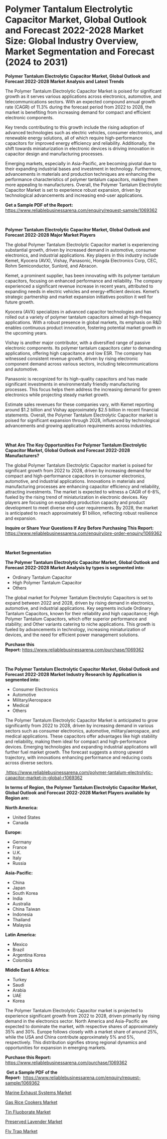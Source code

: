 <p><h1>Polymer Tantalum Electrolytic Capacitor Market, Global Outlook and Forecast 2022-2028 Market Size: Global Industry Overview, Market Segmentation and Forecast (2024 to 2031)</h1></p><p><strong>Polymer Tantalum Electrolytic Capacitor Market, Global Outlook and Forecast 2022-2028 Market Analysis and Latest Trends</strong></p>
<p><p>The Polymer Tantalum Electrolytic Capacitor Market is poised for significant growth as it serves various applications across electronics, automotive, and telecommunications sectors. With an expected compound annual growth rate (CAGR) of 11.3% during the forecast period from 2022 to 2028, the market is benefiting from increasing demand for compact and efficient electronic components. </p><p>Key trends contributing to this growth include the rising adoption of advanced technologies such as electric vehicles, consumer electronics, and renewable energy solutions, all of which require high-performance capacitors for improved energy efficiency and reliability. Additionally, the shift towards miniaturization in electronic devices is driving innovation in capacitor design and manufacturing processes. </p><p>Emerging markets, especially in Asia-Pacific, are becoming pivotal due to their expanding industrial bases and investment in technology. Furthermore, advancements in materials and production techniques are enhancing the performance characteristics of polymer tantalum capacitors, making them more appealing to manufacturers. Overall, the Polymer Tantalum Electrolytic Capacitor Market is set to experience robust expansion, driven by technological advancements and increasing end-user applications.</p></p>
<p><strong>Get a Sample PDF of the Report:&nbsp;</strong> <a href="https://www.reliablebusinessarena.com/enquiry/request-sample/1069362">https://www.reliablebusinessarena.com/enquiry/request-sample/1069362</a></p>
<p>&nbsp;</p>
<p><strong>Polymer Tantalum Electrolytic Capacitor Market, Global Outlook and Forecast 2022-2028 Major Market Players</strong></p>
<p><p>The global Polymer Tantalum Electrolytic Capacitor market is experiencing substantial growth, driven by increased demand in automotive, consumer electronics, and industrial applications. Key players in this industry include Kemet, Kyocera (AVX), Vishay, Panasonic, Hongda Electronics Corp, CEC, Rohm Semiconductor, Sunlord, and Abracon.</p><p>Kemet, a prominent supplier, has been innovating with its polymer tantalum capacitors, focusing on enhanced performance and reliability. The company experienced a significant revenue increase in recent years, attributed to expanding needs in electric vehicles and energy-efficient devices. Kemet’s strategic partnership and market expansion initiatives position it well for future growth.</p><p>Kyocera (AVX) specializes in advanced capacitor technologies and has rolled out a variety of polymer tantalum capacitors aimed at high-frequency applications. With a robust presence in global markets, its emphasis on R&D enables continuous product innovation, fostering potential market growth in the upcoming years.</p><p>Vishay is another major contributor, with a diversified range of passive electronic components. Its polymer tantalum capacitors cater to demanding applications, offering high capacitance and low ESR. The company has witnessed consistent revenue growth, driven by rising electronic component demand across various sectors, including telecommunications and automotive.</p><p>Panasonic is recognized for its high-quality capacitors and has made significant investments in environmentally friendly manufacturing processes. This focus helps them address the increasing demand for green electronics while projecting steady market growth.</p><p>Estimate sales revenues for these companies vary, with Kemet reporting around $1.2 billion and Vishay approximately $2.5 billion in recent financial statements. Overall, the Polymer Tantalum Electrolytic Capacitor market is poised for significant expansion through 2028, influenced by technological advancements and growing application requirements across industries.</p></p>
<p>&nbsp;</p>
<p><strong>What Are The Key Opportunities For Polymer Tantalum Electrolytic Capacitor Market, Global Outlook and Forecast 2022-2028 Manufacturers?</strong></p>
<p><p>The global Polymer Tantalum Electrolytic Capacitor market is poised for significant growth from 2022 to 2028, driven by increasing demand for compact and high-performance capacitors in consumer electronics, automotive, and industrial applications. Innovations in materials and manufacturing processes are enhancing capacitor efficiency and reliability, attracting investments. The market is expected to witness a CAGR of 6-8%, fueled by the rising trend of miniaturization in electronic devices. Key players are focusing on expanding production capacity and product development to meet diverse end-user requirements. By 2028, the market is anticipated to reach approximately $1 billion, reflecting robust resilience and expansion.</p></p>
<p><strong>Inquire or Share Your Questions If Any Before Purchasing This Report:</strong> <a href="https://www.reliablebusinessarena.com/enquiry/pre-order-enquiry/1069362">https://www.reliablebusinessarena.com/enquiry/pre-order-enquiry/1069362</a></p>
<p>&nbsp;</p>
<p><strong>Market Segmentation</strong></p>
<p><strong>The Polymer Tantalum Electrolytic Capacitor Market, Global Outlook and Forecast 2022-2028 Market Analysis by types is segmented into:</strong></p>
<p><ul><li>Ordinary Tantalum Capacitor</li><li>High Polymer Tantalum Capacitor</li><li>Others</li></ul></p>
<p><p>The global market for Polymer Tantalum Electrolytic Capacitors is set to expand between 2022 and 2028, driven by rising demand in electronics, automotive, and industrial applications. Key segments include Ordinary Tantalum Capacitors, known for their reliability and high capacitance; High Polymer Tantalum Capacitors, which offer superior performance and stability; and Other variants catering to niche applications. This growth is fueled by advancements in technology, increasing miniaturization of devices, and the need for efficient power management solutions.</p></p>
<p><strong>Purchase this Report:&nbsp;</strong><a href="https://www.reliablebusinessarena.com/purchase/1069362">https://www.reliablebusinessarena.com/purchase/1069362</a></p>
<p>&nbsp;</p>
<p><strong>The Polymer Tantalum Electrolytic Capacitor Market, Global Outlook and Forecast 2022-2028 Market Industry Research by Application is segmented into:</strong></p>
<p><ul><li>Consumer Electronics</li><li>Automotive</li><li>Military/Aerospace</li><li>Medical</li><li>Others</li></ul></p>
<p><p>The Polymer Tantalum Electrolytic Capacitor Market is anticipated to grow significantly from 2022 to 2028, driven by increasing demand in various sectors such as consumer electronics, automotive, military/aerospace, and medical applications. These capacitors offer advantages like high stability and reliability, making them ideal for compact and high-performance devices. Emerging technologies and expanding industrial applications will further fuel market growth. The forecast suggests a strong upward trajectory, with innovations enhancing performance and reducing costs across diverse sectors.</p></p>
<p><a href="https://www.reliablebusinessarena.com/polymer-tantalum-electrolytic-capacitor-market-in-global-r1069362">&nbsp;https://www.reliablebusinessarena.com/polymer-tantalum-electrolytic-capacitor-market-in-global-r1069362</a></p>
<p><strong>In terms of Region, the Polymer Tantalum Electrolytic Capacitor Market, Global Outlook and Forecast 2022-2028 Market Players available by Region are:</strong></p>
<p>
    <p> <strong> North America: </strong>
        <ul>
            <li>United States</li>
            <li>Canada</li>
        </ul>
        </p> 
    <p> <strong> Europe: </strong>
        <ul>
            <li>Germany</li>
            <li>France</li>
            <li>U.K.</li>
            <li>Italy</li>
            <li>Russia</li>
        </ul>
        </p> 
    <p> <strong> Asia-Pacific: </strong>
        <ul>
            <li>China</li>
            <li>Japan</li>
            <li>South Korea</li>
            <li>India</li>
            <li>Australia</li>
            <li>China Taiwan</li>
            <li>Indonesia</li>
            <li>Thailand</li>
            <li>Malaysia</li>
        </ul>
        </p> 
    <p> <strong> Latin America: </strong>
        <ul>
            <li>Mexico</li>
            <li>Brazil</li>
            <li>Argentina Korea</li>
            <li>Colombia</li>
        </ul>
        </p> 
    <p> <strong> Middle East & Africa: </strong>
        <ul>
            <li>Turkey</li>
            <li>Saudi</li>
            <li>Arabia</li>
            <li>UAE</li>
            <li>Korea</li>
        </ul>
    </p>
    </p>
<p><p>The Polymer Tantalum Electrolytic Capacitor market is projected to experience significant growth from 2022 to 2028, driven primarily by rising demand in the electronics sector. North America and Asia-Pacific are expected to dominate the market, with respective shares of approximately 35% and 30%. Europe follows closely with a market share of around 25%, while the USA and China contribute approximately 5% and 5%, respectively. This distribution signifies strong regional dynamics and opportunities for expansion in emerging markets.</p></p>
<p><strong>Purchase this Report: </strong><a href="https://www.reliablebusinessarena.com/purchase/1069362">https://www.reliablebusinessarena.com/purchase/1069362</a></p>
<p>&nbsp;<strong>Get a Sample PDF of the Report:&nbsp;&nbsp;</strong><a href="https://www.reliablebusinessarena.com/enquiry/request-sample/1069362">https://www.reliablebusinessarena.com/enquiry/request-sample/1069362</a></p>
<p><strong></strong></p>
<p><p><a href="https://www.linkedin.com/pulse/market-trends-global-marine-exhaust-systems-forecast-analysis-ohbpe?trackingId=3%2BrzEgoRRF%2B%2FMCTAghMJjg%3D%3D">Marine Exhaust Systems Market</a></p><p><a href="https://www.linkedin.com/pulse/gas-rice-cookers-market-overview-global-trends-future-prospects-7ibef?trackingId=VR%2FIfrXLSBGbVBKx2DseBg%3D%3D">Gas Rice Cookers Market</a></p><p><a href="https://issuu.com/reportprime-2/docs/tin-fluoborate-market-size-2030.ppt_2d203323cd108a">Tin Fluoborate Market</a></p><p><a href="https://medium.com/@lavernacole75/the-market-study-covers-the-preserved-lavender-market-across-various-segments-346fd8bc2dd4">Preserved Lavender Market</a></p><p><a href="https://medium.com/@trevorcampbell02/the-fly-trap-market-prioritizes-cost-control-and-efficiency-enhancement-bc2aab4c70dc">Fly Trap Market</a></p></p>